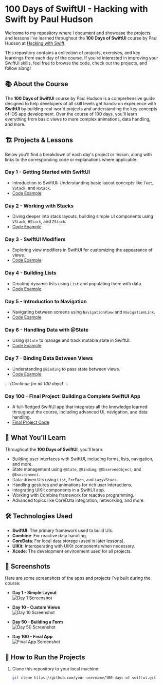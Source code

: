 # 100 Days of SwiftUI - Hacking with Swift by Paul Hudson

Welcome to my repository where I document and showcase the projects and lessons I've learned throughout the **100 Days of SwiftUI** course by Paul Hudson at [Hacking with Swift](https://www.hackingwithswift.com/100). 

This repository contains a collection of projects, exercises, and key learnings from each day of the course. If you're interested in improving your SwiftUI skills, feel free to browse the code, check out the projects, and follow along!

## 📚 About the Course

The **100 Days of SwiftUI** course by Paul Hudson is a comprehensive guide designed to help developers of all skill levels get hands-on experience with **SwiftUI** by building real-world projects and understanding the key concepts of iOS app development. Over the course of 100 days, you'll learn everything from basic views to more complex animations, data handling, and more.

## 🏗️ Projects & Lessons

Below you'll find a breakdown of each day's project or lesson, along with links to the corresponding code or explanations where applicable:

### Day 1 - Getting Started with SwiftUI
- Introduction to SwiftUI: Understanding basic layout concepts like `Text`, `VStack`, and `HStack`.
- [Code Example](./day1)

### Day 2 - Working with Stacks
- Diving deeper into stack layouts, building simple UI components using `VStack`, `HStack`, and `ZStack`.
- [Code Example](./day2)

### Day 3 - SwiftUI Modifiers
- Exploring view modifiers in SwiftUI for customizing the appearance of views.
- [Code Example](./day3)

### Day 4 - Building Lists
- Creating dynamic lists using `List` and populating them with data.
- [Code Example](./day4)

### Day 5 - Introduction to Navigation
- Navigating between screens using `NavigationView` and `NavigationLink`.
- [Code Example](./day5)

### Day 6 - Handling Data with @State
- Using `@State` to manage and track mutable state in SwiftUI.
- [Code Example](./day6)

### Day 7 - Binding Data Between Views
- Understanding `@Binding` to pass state between views.
- [Code Example](./day7)

... *(Continue for all 100 days)* ...

### Day 100 - Final Project: Building a Complete SwiftUI App
- A full-fledged SwiftUI app that integrates all the knowledge learned throughout the course, including advanced UI, navigation, and data handling.
- [Final Project Code](./final-project)

## 🚀 What You'll Learn

Throughout the **100 Days of SwiftUI**, you'll learn:

- Building user interfaces with SwiftUI, including forms, lists, navigation, and more.
- State management using `@State`, `@Binding`, `@ObservedObject`, and `@Environment`.
- Data-driven UIs using `List`, `ForEach`, and `LazyVStack`.
- Handling gestures and animations for rich user interactions.
- Integrating UIKit components in a SwiftUI app.
- Working with Combine framework for reactive programming.
- Advanced topics like CoreData integration, networking, and more.

## 🛠️ Technologies Used

- **SwiftUI**: The primary framework used to build UIs.
- **Combine**: For reactive data handling.
- **CoreData**: For local data storage (used in later lessons).
- **UIKit**: Interoperating with UIKit components when necessary.
- **Xcode**: The development environment used for all projects.

## 📸 Screenshots

Here are some screenshots of the apps and projects I've built during the course:

- **Day 1 - Simple Layout**  
  ![Day 1 Screenshot](./assets/day1-screenshot.png)
  
- **Day 10 - Custom Views**  
  ![Day 10 Screenshot](./assets/day10-screenshot.png)

- **Day 50 - Building a Form**  
  ![Day 50 Screenshot](./assets/day50-screenshot.png)

- **Day 100 - Final App**  
  ![Final App Screenshot](./assets/final-project-screenshot.png)

## 🚀 How to Run the Projects

1. Clone this repository to your local machine:
   ```bash
   git clone https://github.com/your-username/100-days-of-swiftui.git
